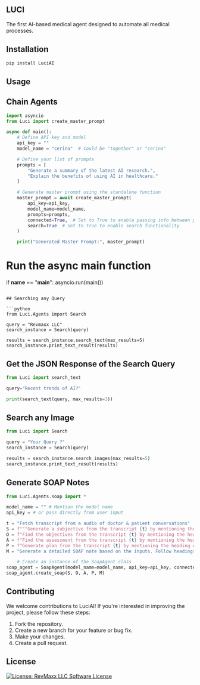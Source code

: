 ## LUCI 

The first AI-based medical agent designed to automate all medical processes.

## Installation

```bash
pip install LuciAI
```

## Usage

## Chain Agents

```python
import asyncio
from Luci import create_master_prompt

async def main():
    # Define API key and model
    api_key = ""
    model_name = "cerina"  # Could be "together" or "cerina"

    # Define your list of prompts
    prompts = [
        "Generate a summary of the latest AI research.",
        "Explain the benefits of using AI in healthcare."
    ]

    # Generate master prompt using the standalone function
    master_prompt = await create_master_prompt(
        api_key=api_key,
        model_name=model_name,
        prompts=prompts,
        connected=True,  # Set to True to enable passing info between prompts
        search=True  # Set to True to enable search functionality
    )

    print("Generated Master Prompt:", master_prompt)
```

# Run the async main function
if __name__ == "__main__":
    asyncio.run(main())
```

## Searching any Query

```python
from Luci.Agents import Search

query = "Revmaxx LLC"
search_instance = Search(query)

results = search_instance.search_text(max_results=5)
search_instance.print_text_result(results)
```

## Get the JSON Response of the Search Query

```python
from Luci import search_text

query="Recent trends of AI?"

print(search_text(query, max_results=3))
```

## Search any Image

```python
from Luci import Search

query = "Your Query ?"
search_instance = Search(query)

results = search_instance.search_images(max_results=5)
search_instance.print_text_result(results)
```

## Generate SOAP Notes

```python
from Luci.Agents.soap import *

model_name = "" # Mention the model name
api_key = # or pass directly from user input

t = "Fetch transcript from a audio of doctor & patient conversations"   
S = f"""Generate a subjective from the transcript {t} by mentioning the heading ## Subjective under sub headings **Chief Complaints**, **HPI** """
O = f"Find the objectives from the transcript {t} by mentioning the heading ## Objective under sub headings **Vitals** and **History**"
A = f"Find the assessment from the transcript {t} by mentioning the heading ## Assessment under a list of valid assessments"
P = f"Generate plan from the transcript {t} by mentioning the heading ## Plan under a list of valid plans"
M = "Generate a detailed SOAP note based on the inputs. Follow headings and sub-headings carefully"

    # Create an instance of the SoapAgent class
soap_agent = SoapAgent(model_name=model_name, api_key=api_key, connected=True)
soap_agent.create_soap(S, O, A, P, M)
```

## Contributing

We welcome contributions to LuciAI! If you're interested in improving the project, please follow these steps:

1. Fork the repository.
2. Create a new branch for your feature or bug fix.
3. Make your changes.
4. Create a pull request.

## License

[![License: RevMaxx LLC Software License](https://img.shields.io/badge/license-RevMaxx%20LLC-blue.svg)](LICENSE)


